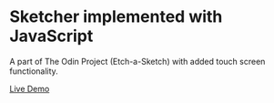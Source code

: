 # Sketcher implemented with JavaScript
A part of The Odin Project (Etch-a-Sketch) with added touch screen functionality.

[Live Demo](https://gvaa.github.io/sketcher/)